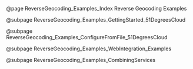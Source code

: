 @page ReverseGeocoding_Examples_Index Reverse Geocoding Examples


@subpage ReverseGeocoding_Examples_GettingStarted_51DegreesCloud

@subpage ReverseGeocoding_Examples_ConfigureFromFile_51DegreesCloud

@subpage ReverseGeocoding_Examples_WebIntegration_Examples

@subpage ReverseGeocoding_Examples_CombiningServices
